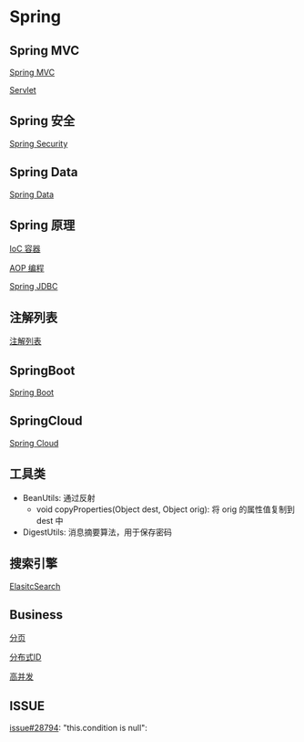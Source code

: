 # Spring

## Spring MVC

[Spring MVC](SpringMVC.md)

[Servlet](Spring_Servlet.md)

## Spring 安全

[Spring Security](SpringSecurity.md)

## Spring Data

[Spring Data](SpringData.md)


## Spring 原理

[IoC 容器](Spring_IoC.md)

[AOP 编程](Spring_AOP.md)

[Spring JDBC](Spring_JDBC.md)

## 注解列表

[注解列表](Spring_Annotation_List.md)

## SpringBoot

[Spring Boot](SpringBoot.md)

## SpringCloud

[Spring Cloud](SpringCloud.md)

## 工具类

-   BeanUtils: 通过反射
    -   void copyProperties(Object dest, Object orig): 将 orig 的属性值复制到 dest 中
-   DigestUtils: 消息摘要算法，用于保存密码

## 搜索引擎

[ElasitcSearch](ElasticSearch.md)

## Business

[分页](Business_Divide_Page.md)

[分布式ID](Business_Distribute_Id.md)

[高并发](Business_High_Concurrency.md)

## ISSUE

[issue#28794](https://github.com/spring-projects/spring-boot/issues/28794): "this.condition is null":
